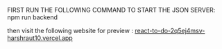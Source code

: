 FIRST RUN THE FOLLOWING COMMAND TO START THE JSON SERVER: npm run backend

then visit the following website for preview : 
[react-to-do-2q5ej4msv-harshraut10.vercel.app](url)
